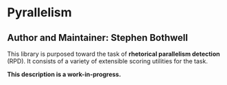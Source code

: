 # Pyrallelism
## Author and Maintainer: Stephen Bothwell

This library is purposed toward the task of **rhetorical parallelism detection** (RPD). 
It consists of a variety of extensible scoring utilities for the task.

**This description is a work-in-progress.**

